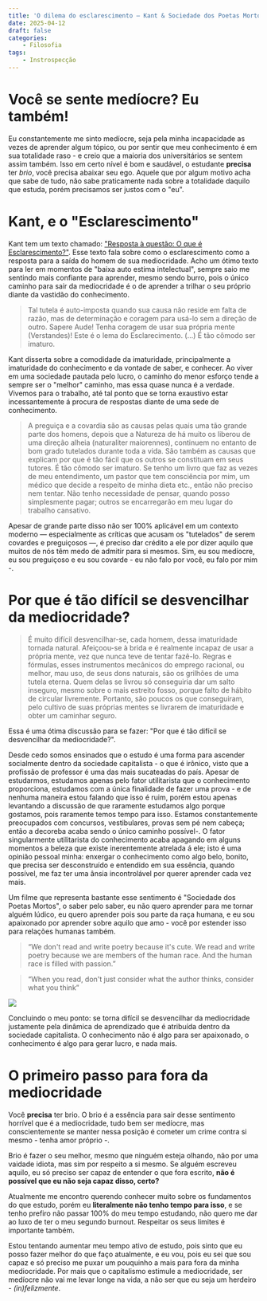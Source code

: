 ```yaml
---
title: 'O dilema do esclarescimento — Kant & Sociedade dos Poetas Mortos'
date: 2025-04-12
draft: false
categories:
    - Filosofia
tags: 
    - Instrospecção
---
```


# Você se sente medíocre? Eu também!

Eu constantemente me sinto medíocre, seja pela minha incapacidade as vezes de aprender algum tópico, ou por sentir que meu conhecimento é em sua totalidade raso - e creio que a maioria dos universitários se sentem assim também. Isso em certo nível é bom e saudável, o estudante **precisa** ter *brio*, você precisa abaixar seu ego. Aquele que por algum motivo acha que sabe de tudo, não sabe praticamente nada sobre a totalidade daquilo que estuda, porém precisamos ser justos com o "eu".

# Kant, e o "Esclarescimento"

Kant tem um texto chamado: ["Resposta à questão: O que é Esclarescimento?"](https://revistas.pucsp.br/cognitiofilosofia/article/download/11661/8392/27976).
Esse texto fala sobre como o esclarescimento como a resposta para a saída do homem de sua mediocridade. Acho um ótimo texto para ler em momentos de "baixa auto estima intelectual", sempre saio me sentindo mais confiante para aprender, mesmo sendo burro, pois o único caminho para sair da mediocridade é o de aprender a trilhar o seu próprio diante da vastidão do conhecimento.

> Tal tutela é auto-imposta quando sua causa não reside
em falta de razão, mas de determinação e coragem para usá-lo sem a direção de
outro. Sapere Aude! Tenha coragem de usar sua própria mente (Verstandes)! Este
é o lema do Esclarecimento. (...)
É tão cômodo ser imaturo.

Kant disserta sobre a comodidade da imaturidade, principalmente a imaturidade do conhecimento e da vontade de saber, e conhecer. Ao viver em uma sociedade pautada pelo lucro, o caminho do menor esforço tende a sempre ser o "melhor" caminho, mas essa quase nunca é a verdade. Vivemos para o trabalho, até tal ponto que se torna exaustivo estar incessantemente á procura de respostas diante de uma sede de conhecimento.

> A preguiça e a covardia são as causas pelas quais uma tão grande parte dos
homens, depois que a Natureza de há muito os liberou de uma direção alheia 
(naturaliter maiorennes), continuem no entanto de bom grado tutelados durante toda
a vida. São também as causas que explicam por que é tão fácil que os outros se
constituam em seus tutores. É tão cômodo ser imaturo. Se tenho um livro que faz as
vezes de meu entendimento, um pastor que tem consciência por mim, um médico
que decide a respeito de minha dieta etc., então não preciso nem tentar. Não tenho
necessidade de pensar, quando posso simplesmente pagar; outros se encarregarão
em meu lugar do trabalho cansativo.

Apesar de grande parte disso não ser 100% aplicável em um contexto moderno — especialmente as críticas que acusam os "tutelados" de serem covardes e preguiçosos —, é preciso dar crédito a ele por dizer aquilo que muitos de nós têm medo de admitir para si mesmos. Sim, eu sou medíocre, eu sou preguiçoso e eu sou covarde - eu não falo por você, eu falo por mim -.

# Por que é tão difícil se desvencilhar da mediocridade?

> É muito difícil desvencilhar-se, cada homem, dessa imaturidade tornada natural. 
Afeiçoou-se à brida e é realmente incapaz de usar a própria mente,
vez que nunca teve de tentar fazê-lo. Regras e fórmulas, esses instrumentos mecânicos do emprego racional, ou melhor, mau uso, de seus dons naturais, são
os grilhões de uma tutela eterna. Quem delas se livrou só conseguiria dar um
salto inseguro, mesmo sobre o mais estreito fosso, porque falto de hábito de
circular livremente. Portanto, são poucos os que conseguiram, pelo cultivo de
suas próprias mentes se livrarem de imaturidade e obter um caminhar seguro.

Essa é uma ótima discussão para se fazer: "Por que é tão difícil se desvencilhar da mediocridade?".

Desde cedo somos ensinados que o estudo é uma forma para ascender socialmente dentro da sociedade capitalista - o que é irônico, visto que a profissão de professor é uma das mais sucateadas do país. Apesar de estudarmos, estudamos apenas pelo fator utilitarista que o conhecimento proporciona, estudamos com a única finalidade de fazer uma prova - e de nenhuma maneira estou falando que isso é ruim, porém estou apenas levantando a discussão de que raramente estudamos algo porque gostamos, pois raramente temos tempo para isso. Estamos constantemente preocupados com concursos, vestibulares, provas sem pé nem cabeça; então a decoreba acaba sendo o único caminho possível-. O fator singularmente utilitarista do conhecimento acaba apagando em alguns momentos a beleza que existe inerentemente atrelada á ele; isto é uma opinião pessoal minha: enxergar o conhecimento como algo belo, bonito, que precisa ser desconstruído e entendido em sua essência, quando possível, me faz ter uma ânsia incontrolável por querer aprender cada vez mais.

Um filme que representa bastante esse sentimento é "Sociedade dos Poetas Mortos", o saber pelo saber, eu não quero aprender para me tornar alguém lúdico, eu quero aprender pois sou parte da raça humana, e eu sou apaixonado por aprender sobre aquilo que amo - você por estender isso para relações humanas também.

> “We don't read and write poetry because it's cute. We read and write poetry because we are members of the human race. And the human race is filled with passion.”

> “When you read, don't just consider what the author thinks, consider what you think”

![](https://media1.giphy.com/media/v1.Y2lkPTc5MGI3NjExN25wMGE0cTVvOG9uejVkY2YxY2ljY3c2enU4bmdyZDMwZDJ6MWo4eCZlcD12MV9pbnRlcm5hbF9naWZfYnlfaWQmY3Q9Zw/BXdiVyfljpd16/giphy.gif)

Concluindo o meu ponto: se torna difícil se desvencilhar da mediocridade justamente pela dinâmica de aprendizado que é atribuída dentro da sociedade capitalista. O conhecimento não é algo para ser apaixonado, o conhecimento é algo para gerar lucro, e nada mais.

# O primeiro passo para fora da mediocridade

Você **precisa** ter brio. O brio é a essência para sair desse sentimento horrível que é a mediocridade, tudo bem ser medíocre, mas conscientemente se manter nessa posição é cometer um crime contra si mesmo - tenha amor próprio -.

Brio é fazer o seu melhor, mesmo que ninguém esteja olhando, não por uma vaidade idiota, mas sim por respeito a si mesmo. Se alguém escreveu aquilo, eu só preciso ser capaz de entender o que fora escrito, **não é possível que eu não seja capaz disso, certo?**

Atualmente me encontro querendo conhecer muito sobre os fundamentos do que estudo, porém eu **literalmente não tenho tempo para isso**, e se tenho prefiro não passar 100% do meu tempo estudando, não quero me dar ao luxo de ter o meu segundo burnout. Respeitar os seus limites é importante também. 

Estou tentando aumentar meu tempo ativo de estudo, pois sinto que eu posso fazer melhor do que faço atualmente, e eu vou, pois eu sei que sou capaz e só preciso me puxar um pouquinho a mais para fora da minha mediocridade. Por mais que o capitalismo estimule a mediocridade, ser medíocre não vai me levar longe na vida, a não ser que eu seja um herdeiro - *(in)felizmente*.